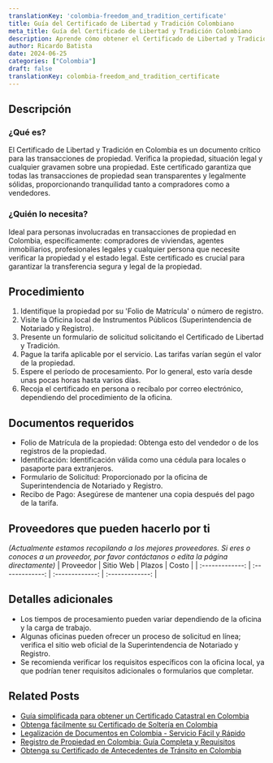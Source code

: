 ```yaml
---
translationKey: 'colombia-freedom_and_tradition_certificate'
title: Guía del Certificado de Libertad y Tradición Colombiano
meta_title: Guía del Certificado de Libertad y Tradición Colombiano
description: Aprende cómo obtener el Certificado de Libertad y Tradición en Colombia. Esencial para verificar la propiedad y legalidades.
author: Ricardo Batista
date: 2024-06-25
categories: ["Colombia"]
draft: false
translationKey: colombia-freedom_and_tradition_certificate
---
```


## Descripción
### ¿Qué es?
El Certificado de Libertad y Tradición en Colombia es un documento crítico para las transacciones de propiedad. Verifica la propiedad, situación legal y cualquier gravamen sobre una propiedad. Este certificado garantiza que todas las transacciones de propiedad sean transparentes y legalmente sólidas, proporcionando tranquilidad tanto a compradores como a vendedores.

### ¿Quién lo necesita?
Ideal para personas involucradas en transacciones de propiedad en Colombia, específicamente: compradores de viviendas, agentes inmobiliarios, profesionales legales y cualquier persona que necesite verificar la propiedad y el estado legal. Este certificado es crucial para garantizar la transferencia segura y legal de la propiedad.

## Procedimiento

1. Identifique la propiedad por su 'Folio de Matrícula' o número de registro.
2. Visite la Oficina local de Instrumentos Públicos (Superintendencia de Notariado y Registro).
3. Presente un formulario de solicitud solicitando el Certificado de Libertad y Tradición.
4. Pague la tarifa aplicable por el servicio. Las tarifas varían según el valor de la propiedad.
5. Espere el período de procesamiento. Por lo general, esto varía desde unas pocas horas hasta varios días.
6. Recoja el certificado en persona o recíbalo por correo electrónico, dependiendo del procedimiento de la oficina.

## Documentos requeridos

- Folio de Matrícula de la propiedad: Obtenga esto del vendedor o de los registros de la propiedad.
- Identificación: Identificación válida como una cédula para locales o pasaporte para extranjeros.
- Formulario de Solicitud: Proporcionado por la oficina de Superintendencia de Notariado y Registro.
- Recibo de Pago: Asegúrese de mantener una copia después del pago de la tarifa.

## Proveedores que pueden hacerlo por ti
_(Actualmente estamos recopilando a los mejores proveedores. Si eres o conoces a un proveedor, por favor contáctanos o edita la página directamente)_
| Proveedor       |     Sitio Web     |    Plazos    |      Costo     |
| :-------------: | :-------------: |  :-------------: | :-------------: |

## Detalles adicionales

- Los tiempos de procesamiento pueden variar dependiendo de la oficina y la carga de trabajo.
- Algunas oficinas pueden ofrecer un proceso de solicitud en línea; verifica el sitio web oficial de la Superintendencia de Notariado y Registro.
- Se recomienda verificar los requisitos específicos con la oficina local, ya que podrían tener requisitos adicionales o formularios que completar.


## Related Posts

- [Guía simplificada para obtener un Certificado Catastral en Colombia](https://tramitit.com/es/guides/colombia/certificado_catastral/)
- [Obtenga fácilmente su Certificado de Soltería en Colombia](https://tramitit.com/es/guides/colombia/certificado_de_soltería/)
- [Legalización de Documentos en Colombia - Servicio Fácil y Rápido](https://tramitit.com/es/guides/colombia/certificado_de_legalización_de_documentos/)
- [Registro de Propiedad en Colombia: Guía Completa y Requisitos](https://tramitit.com/es/guides/colombia/registro_de_propiedad/)
- [Obtenga su Certificado de Antecedentes de Tránsito en Colombia](https://tramitit.com/es/guides/colombia/certificado_de_antecedentes_de_tránsito/)